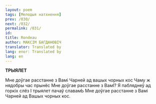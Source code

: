 ```yaml
---
layout: poem
tags: [Мелодыя натхнення]
prev: /030/
next: /032/
permalink: /031/
id: 
title: Rondeau
author: МАКСІМ БАГДАНОВІЧ
translator: Translated by 
lang: enor: Translated by 
lang: en
---
```



 
**ТРЫЯЛЕТ**

Мне доўгае расстанне з Вамі Чарней ад вашых чорных кос Чаму ж нядобры час прынёс Мне доўгае расстанне з ВамІ? Я пабляднеў ад горкіх слёз I трыялет пачаў славамЬ Мне доўгае расстанне з Вамі Чарней ад Вашых чорных кос.
